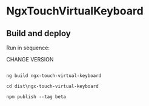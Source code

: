 # NgxTouchVirtualKeyboard

## Build and deploy

Run in sequence:

CHANGE VERSION

```

ng build ngx-touch-virtual-keyboard

cd dist\ngx-touch-virtual-keyboard

npm publish --tag beta

```
